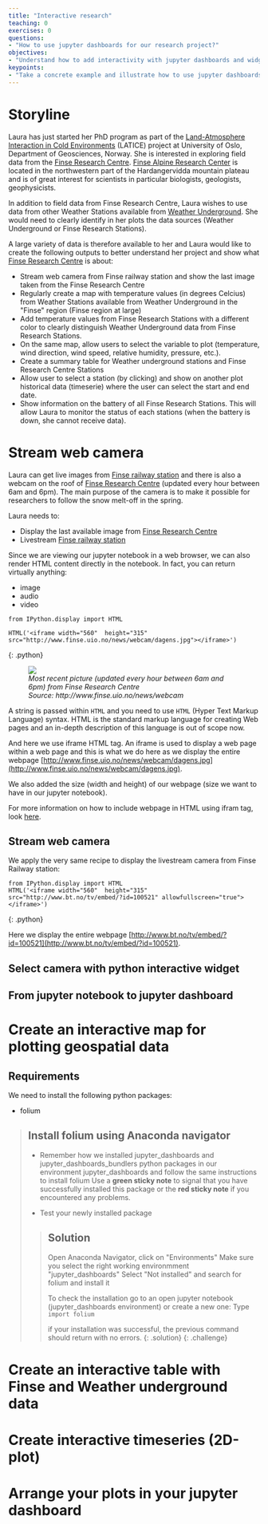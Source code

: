 ```yaml
---
title: "Interactive research"
teaching: 0
exercises: 0
questions:
- "How to use jupyter dashboards for our research project?"
objectives:
- "Understand how to add interactivity with jupyter dashboards and widgets"
keypoints:
- "Take a concrete example and illustrate how to use jupyter dashboards and widgets"
---
```



# Storyline

Laura has just started her PhD program as part of the [Land-Atmosphere Interaction in Cold Environments](http://www.mn.uio.no/geo/english/research/groups/latice/) (LATICE) project at University of Oslo, Department of Geosciences, Norway. She is interested in exploring
field data from the [Finse Research Centre](http://finse.uio.no). [Finse Alpine Research Center](http://finse.uio.no) is located in the northwestern part of the Hardangervidda mountain plateau and is of great interest for scientists in particular biologists, geologists, geophysicists.


<script src="https://embed.github.com/view/geojson/annefou/jupyter_dashboards/gh-pages/data/Hardangervidda.geojson"></script>

In addition to field data from Finse Research Centre, Laura wishes to use data from other Weather Stations available from [Weather Underground](https://www.wunderground.com/). She would need to clearly identify in her plots the data sources (Weather Underground or Finse Research Stations).

A large variety of data is therefore available to her and Laura would like to create the following outputs to better understand her project and show what [Finse Research Centre](http://finse.uio.no) is about:


- Stream web camera from Finse railway station and show the last image taken from the Finse Research Centre
-  Regularly create a map with temperature values (in degrees Celcius) from Weather Stations available from Weather Underground in the "Finse" region (Finse region at large)
- Add temperature values from Finse Research Stations with a different color to clearly distinguish Weather Underground data from Finse Research Stations.
-  On the same map, allow users to select the variable to plot (temperature, wind direction, wind speed, relative humidity, pressure, etc.).
- Create a summary table for Weather underground stations and Finse Research Centre Stations
- Allow user to select a station (by clicking) and show on another plot historical data (timeserie) where the user can select the start and end date.
- Show information on the battery of all Finse Research Stations. This will allow Laura to monitor the status of each stations (when the battery is down, she cannot receive data).

# Stream web camera

Laura can get live images from [Finse railway station](http://www.bt.no/tv/embed/?id=100521) and there is also a webcam on the roof of [Finse Research Centre](http://www.finse.uio.no/news/webcam/) (updated every hour between 6am and 6pm). The main purpose of the camera is to make it possible for researchers to follow the snow melt-off in the spring.

Laura needs to:

- Display the last available image from [Finse Research Centre](http://www.finse.uio.no/news/webcam/)
- Livestream [Finse railway station](http://www.bt.no/tv/embed/?id=100521)

Since we are viewing our jupyter notebook in a web browser, we can also render HTML content directly in the notebook. In fact, you can return virtually anything:

- image
- audio
- video

~~~
from IPython.display import HTML

HTML('<iframe width="560"  height="315" src="http://www.finse.uio.no/news/webcam/dagens.jpg"></iframe>')
~~~
{: .python}

<figure>
 <a href="http://www.finse.uio.no/news/webcam/dagens.jpg">
	<img src="http://www.finse.uio.no/news/webcam/dagens.jpg"></a>
	<figcaption><i> Most recent picture (updated every hour between 6am and 6pm) from Finse Research Centre<br>
	Source: http://www.finse.uio.no/news/webcam</i>
	</figcaption>
</figure>


A string is passed within `HTML` and you need to use `HTML` (Hyper Text Markup Language) syntax.  HTML is the standard markup language for creating Web pages and an in-depth description of this language is out of scope now.

And here we use iframe HTML tag. An iframe is used to display a web page within a web page and this is what we
do here as we display the entire webpage [http://www.finse.uio.no/news/webcam/dagens.jpg](http://www.finse.uio.no/news/webcam/dagens.jpg).

We also added the size (width and height) of our webpage (size we want to have in our jupyter notebook).

For more information on how to include webpage in HTML using ifram tag, look [here](https://www.w3schools.com/html/html_iframe.asp).

## Stream web camera

We apply the very same recipe to display the livestream camera from Finse Railway station:

~~~
from IPython.display import HTML
HTML('<iframe width="560"  height="315" src="http://www.bt.no/tv/embed/?id=100521" allowfullscreen="true"></iframe>')
~~~
{: .python}

Here we display the entire webpage [http://www.bt.no/tv/embed/?id=100521](http://www.bt.no/tv/embed/?id=100521).

## Select camera with python interactive widget

## From jupyter notebook to jupyter dashboard


# Create an interactive map for plotting geospatial data

## Requirements

We need to install the following python packages:
- folium



> ## Install folium using Anaconda navigator
>
> - Remember how we installed jupyter_dashboards and jupyter_dashboards_bundlers python packages in our environment jupyter_dashboards and
> follow the same instructions to install folium
> Use a **green sticky note** to signal that you have successfully installed this package
> or the **red sticky note** if you encountered any problems.
>
> - Test your newly installed package
>
> > ## Solution
> > Open Anaconda Navigator, click on "Environments"
> > Make sure you select the right working environmment "jupyter_dashboards"
> > Select "Not installed" and search for folium and install it
> >
> > To check the installation go to an open jupyter notebook (jupyter_dashboards environment) or create a new one:
> > Type
> > `import folium`
> >
> > if your installation was successful, the previous command should return with no errors.
> {: .solution}
{: .challenge}


# Create an interactive table with Finse and Weather underground data

# Create interactive timeseries (2D-plot)

# Arrange your plots in your jupyter dashboard
